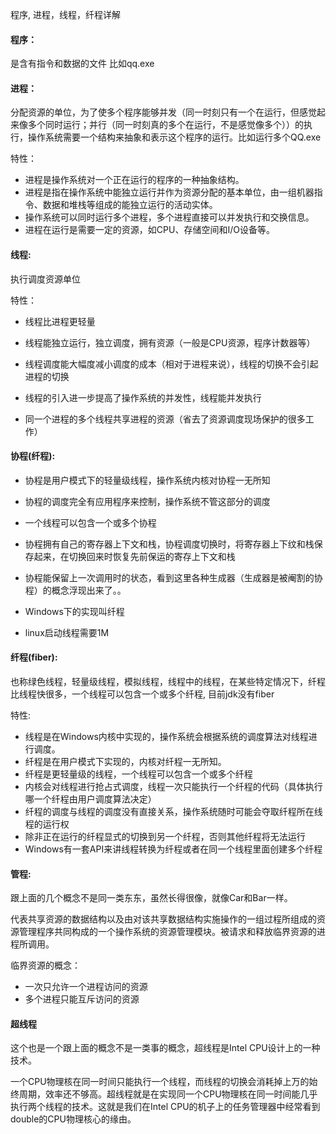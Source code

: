 程序,  进程，线程，纤程详解



#### 程序：

是含有指令和数据的文件 比如qq.exe



#### 进程：

分配资源的单位，为了使多个程序能够并发（同一时刻只有一个在运行，但感觉起来像多个同时运行；并行（同一时刻真的多个在运行，不是感觉像多个））的执行，操作系统需要一个结构来抽象和表示这个程序的运行。比如运行多个QQ.exe

特性：

- 进程是操作系统对一个正在运行的程序的一种抽象结构。
- 进程是指在操作系统中能独立运行并作为资源分配的基本单位，由一组机器指令、数据和堆栈等组成的能独立运行的活动实体。
- 操作系统可以同时运行多个进程，多个进程直接可以并发执行和交换信息。
- 进程在运行是需要一定的资源，如CPU、存储空间和I/O设备等。



#### 线程:

执行调度资源单位

特性：

- 线程比进程更轻量

- 线程能独立运行，独立调度，拥有资源（一般是CPU资源，程序计数器等）

- 线程调度能大幅度减小调度的成本（相对于进程来说），线程的切换不会引起进程的切换

- 线程的引入进一步提高了操作系统的并发性，线程能并发执行

- 同一个进程的多个线程共享进程的资源（省去了资源调度现场保护的很多工作）

  

#### 协程(纤程): 

- 协程是用户模式下的轻量级线程，操作系统内核对协程一无所知

- 协程的调度完全有应用程序来控制，操作系统不管这部分的调度

- 一个线程可以包含一个或多个协程

- 协程拥有自己的寄存器上下文和栈，协程调度切换时，将寄存器上下纹和栈保存起来，在切换回来时恢复先前保运的寄存上下文和栈

- 协程能保留上一次调用时的状态，看到这里各种生成器（生成器是被阉割的协程）的概念浮现出来了。。

- Windows下的实现叫纤程

- linux启动线程需要1M

  

#### 纤程(fiber):

也称绿色线程，轻量级线程，模拟线程，线程中的线程，在某些特定情况下，纤程比线程快很多，一个线程可以包含一个或多个纤程, 目前jdk没有fiber

特性:

- 线程是在Windows内核中实现的，操作系统会根据系统的调度算法对线程进行调度。
- 纤程是在用户模式下实现的，内核对纤程一无所知。
- 纤程是更轻量级的线程，一个线程可以包含一个或多个纤程
- 内核会对线程进行抢占式调度，线程一次只能执行一个纤程的代码（具体执行哪一个纤程由用户调度算法决定）
- 纤程的调度与线程的调度没有直接关系，操作系统随时可能会夺取纤程所在线程的运行权
- 除非正在运行的纤程显式的切换到另一个纤程，否则其他纤程将无法运行
- Windows有一套API来讲线程转换为纤程或者在同一个线程里面创建多个纤程

#### 管程:

跟上面的几个概念不是同一类东东，虽然长得很像，就像Car和Bar一样。

代表共享资源的数据结构以及由对该共享数据结构实施操作的一组过程所组成的资源管理程序共同构成的一个操作系统的资源管理模块。被请求和释放临界资源的进程所调用。

临界资源的概念：

- 一次只允许一个进程访问的资源
- 多个进程只能互斥访问的资源



#### 超线程

这个也是一个跟上面的概念不是一类事的概念，超线程是Intel CPU设计上的一种技术。

一个CPU物理核在同一时间只能执行一个线程，而线程的切换会消耗掉上万的始终周期，效率还不够高。超线程就是在实现同一个CPU物理核在同一时间能几乎执行两个线程的技术。这就是我们在Intel CPU的机子上的任务管理器中经常看到double的CPU物理核心的缘由。





